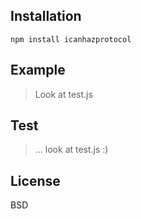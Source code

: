 
Installation
-

    npm install icanhazprotocol

Example
-

> Look at test.js

Test
-

> ... look at test.js :)

License
-

BSD